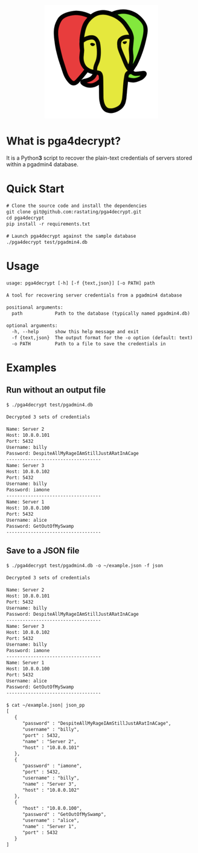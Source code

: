 <p align="center">
  <img src="68747470733a2f2f7374617469632e726173746174696e672e636f6d2f696d616765732f70676134646563727970742e706e67.png">
</p>

What is pga4decrypt?
====================
It is a Python**3** script to recover the plain-text credentials of servers stored within a pgadmin4 database.

Quick Start
===========
```
# Clone the source code and install the dependencies
git clone git@github.com:rastating/pga4decrypt.git
cd pga4decrypt
pip install -r requirements.txt

# Launch pga4decrypt against the sample database
./pga4decrypt test/pgadmin4.db
```

Usage
=====
```
usage: pga4decrypt [-h] [-f {text,json}] [-o PATH] path

A tool for recovering server credentials from a pgadmin4 database

positional arguments:
  path            Path to the database (typically named pgadmin4.db)

optional arguments:
  -h, --help      show this help message and exit
  -f {text,json}  The output format for the -o option (default: text)
  -o PATH         Path to a file to save the credentials in
```

Examples
========
Run without an output file
--------------------------
```shell_session
$ ./pga4decrypt test/pgadmin4.db                          

Decrypted 3 sets of credentials

Name: Server 2
Host: 10.8.0.101
Port: 5432
Username: billy
Password: DespiteAllMyRageIAmStillJustARatInACage
-----------------------------------
Name: Server 3
Host: 10.8.0.102
Port: 5432
Username: billy
Password: iamone
-----------------------------------
Name: Server 1
Host: 10.8.0.100
Port: 5432
Username: alice
Password: GetOutOfMySwamp
-----------------------------------
```

Save to a JSON file
-------------------
```shell_session
$ ./pga4decrypt test/pgadmin4.db -o ~/example.json -f json

Decrypted 3 sets of credentials

Name: Server 2
Host: 10.8.0.101
Port: 5432
Username: billy
Password: DespiteAllMyRageIAmStillJustARatInACage
-----------------------------------
Name: Server 3
Host: 10.8.0.102
Port: 5432
Username: billy
Password: iamone
-----------------------------------
Name: Server 1
Host: 10.8.0.100
Port: 5432
Username: alice
Password: GetOutOfMySwamp
-----------------------------------

$ cat ~/example.json| json_pp
[
   {
      "password" : "DespiteAllMyRageIAmStillJustARatInACage",
      "username" : "billy",
      "port" : 5432,
      "name" : "Server 2",
      "host" : "10.8.0.101"
   },
   {
      "password" : "iamone",
      "port" : 5432,
      "username" : "billy",
      "name" : "Server 3",
      "host" : "10.8.0.102"
   },
   {
      "host" : "10.8.0.100",
      "password" : "GetOutOfMySwamp",
      "username" : "alice",
      "name" : "Server 1",
      "port" : 5432
   }
]
```
